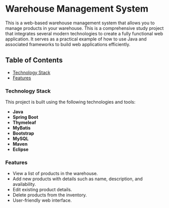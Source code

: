 # Warehouse Management System

This is a web-based warehouse management system that allows you to manage products in your warehouse. This is a comprehensive study project that integrates several modern technologies to create a fully functional web application. It serves as a practical example of how to use Java and associated frameworks to build web applications efficiently.

## Table of Contents

- [Technology Stack](#technology-stack)
- [Features](#features)

### Technology Stack

This project is built using the following technologies and tools:
- **Java**
- **Spring Boot**
- **Thymeleaf**
- **MyBatis**
- **Bootstrap**
- **MySQL**
- **Maven**
- **Eclipse**


### Features

- View a list of products in the warehouse.
- Add new products with details such as name, description, and availability.
- Edit existing product details.
- Delete products from the inventory.
- User-friendly web interface.
